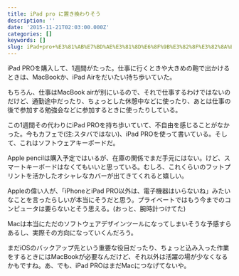 ```yaml
---
title: iPad pro に置き換わりそう
description: ''
date: '2015-11-21T02:03:00.000Z'
categories: []
keywords: []
slug: iPad+pro+%E3%81%AB%E7%BD%AE%E3%81%8D%E6%8F%9B%E3%82%8F%E3%82%8A%E3%81%9D%E3%81%86
---
```

iPad PROを購入して、1週間がたった。仕事に行くときや大きめの鞄で出かけるときは、MacBookか、iPad Airをだいたい持ち歩いていた。

もちろん、仕事はMacBook airが別にいるので、それで仕事するわけではないのだけど、通勤途中だったり、ちょっとした休憩中などに使ったり、あとは仕事の後で参加する勉強会などに参加するときに使ったりしている。

この1週間その代わりにiPad PROを持ち歩いていて、不自由を感じることがなかった。今もカフェで(注:スタバではない)、iPad PROを使って書いている。そして、これはソフトウェアキーボードだ。

Apple pencilは購入予定ではいるが、在庫の関係でまだ手元にはない。けど、スマートキーボードはなくてもいいと思っている。むしろ、これくらいのフットプリントを活かしたオシャレなカバーが出てきてくれると嬉しい。

Appleの偉い人が、「iPhoneとiPad PRO以外は、電子機器はいらないね」みたいなことを言ったらしいが本当にそうだと思う。プライベートではもう今までのコンピュータは要らないとそう思える。(おっと、腕時計つけてた)

Macは本当にただのソフトウェアデザインツールになってしまいそうな予感すらあるし、実際その方向になっていくんだろう。

まだiOSのバックアップ先という重要な役目だったり、ちょっと込み入った作業をするときにはMacBookが必要なんだけど、それ以外は活躍の場が少なくなるかもですね。あ、でも、iPad PROはまだMacにつなげてないや。